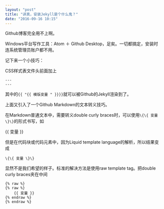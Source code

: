 ```yaml
---
layout: "post"
title: "讲真，安装Jekyll是个什么鬼？"
date: "2016-09-16 10:15"
---
```


Github博客完全用不上啊。

Windows平台写作工具：Atom ＋ Github Desktop，足矣。一切都搞定，安装时连系统管理员账户都不用。

记下来一个小技巧：

CSS样式表文件头前面加上

    ---
    ---

其中的`{{ "{{ 模版变量 " }}}}`就可以被Github的Jekyll渲染到了。

上面又引入了一个Github Markdown的文本转义技巧。

在Markdown普通文本中，需要转义double curly braces时，可以使用`\{\{ 变量 \}\}`的形式书写，如

\{\{ 变量 \}\}

但是在代码块或代码元素中，因为Liquid template language的解析，所以结果变成  
```
\{\{ 变量 \}\}
```
显然不是我们希望的样子。标准的解决方法是使用raw template tag。把double curly braces夹在中间  

```
{% raw %}
{% raw %}
    {{ 变量 }}
{% endraw %}
{% endraw %}
```
